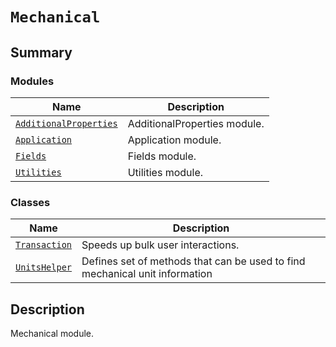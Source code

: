 # `Mechanical`

<a id="summary"></a>

## Summary

### Modules

| Name | Description |
|----------------------------------------------------------------------------------------------------------------------------------------|--------------------------------|
| [`AdditionalProperties`](AdditionalProperties/index.md#module-ansys.mechanical.stubs.v241.Ansys.ACT.Mechanical.AdditionalProperties)   | AdditionalProperties module.   |
| [`Application`](Application/index.md#module-ansys.mechanical.stubs.v241.Ansys.ACT.Mechanical.Application)                              | Application module.            |
| [`Fields`](Fields/index.md#module-ansys.mechanical.stubs.v241.Ansys.ACT.Mechanical.Fields)                                             | Fields module.                 |
| [`Utilities`](Utilities/index.md#module-ansys.mechanical.stubs.v241.Ansys.ACT.Mechanical.Utilities)                                    | Utilities module.              |

### Classes

| Name | Description |
|------------------------------------------------------------------------------------------------|-----------------------------------------------------------------------------|
| [`Transaction`](Transaction.md#ansys.mechanical.stubs.v241.Ansys.ACT.Mechanical.Transaction)   | Speeds up bulk user interactions.                                           |
| [`UnitsHelper`](UnitsHelper.md#ansys.mechanical.stubs.v241.Ansys.ACT.Mechanical.UnitsHelper)   | Defines set of methods that can be used to find mechanical unit information |

<a id="description"></a>

## Description

Mechanical module.

<!-- !! processed by numpydoc !! -->

